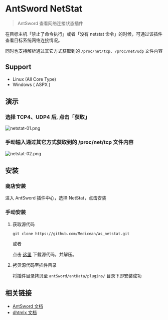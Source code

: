 # AntSword NetStat

> AntSword 查看网络连接状态插件

在目标主机「禁止了命令执行」或者「没有 netstat 命令」的时候，可通过该插件查看目标系统网络连接情况。

同时也支持解析通过其它方式获取到的 `/proc/net/tcp`、`/proc/net/udp` 文件内容

## Support

* Linux (All Core Type)
* Windows ( ASPX )

## 演示

### 选择 TCP4、UDP4 后, 点击「获取」

![netstat-01.png](https://i.loli.net/2019/01/29/5c5050a19a7cc.png)

### 手动输入通过其它方式获取到的 /proc/net/tcp 文件内容

![netstat-02.png](https://i.loli.net/2019/01/29/5c5050a1ea5f6.png)

## 安装

### 商店安装

进入 AntSword 插件中心，选择 NetStat，点击安装

### 手动安装

1. 获取源代码

	```
	git clone https://github.com/Medicean/as_netstat.git
	```
	
	或者
	
	点击 [这里](https://github.com/Medicean/as_netstat/archive/master.zip) 下载源代码，并解压。

2. 拷贝源代码至插件目录

    将插件目录拷贝至 `antSword/antData/plugins/` 目录下即安装成功

## 相关链接

* [AntSword 文档](http://doc.u0u.us)
* [dhtmlx 文档](http://docs.dhtmlx.com/)

